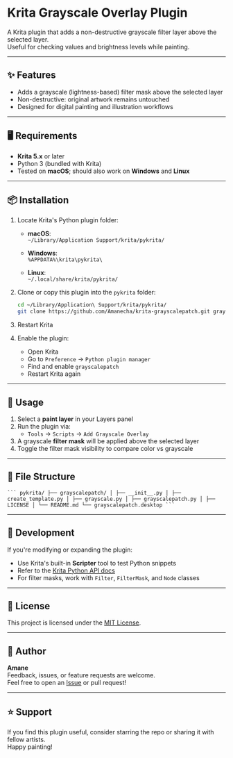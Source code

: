 # Krita Grayscale Overlay Plugin

A Krita plugin that adds a non-destructive grayscale filter layer above the selected layer.  
Useful for checking values and brightness levels while painting.

---

## ✨ Features

- Adds a grayscale (lightness-based) filter mask above the selected layer
- Non-destructive: original artwork remains untouched
- Designed for digital painting and illustration workflows

---

## 🖥️ Requirements

- **Krita 5.x** or later
- Python 3 (bundled with Krita)
- Tested on **macOS**; should also work on **Windows** and **Linux**

---

## 📦 Installation

1. Locate Krita's Python plugin folder:

    - **macOS**:  
      `~/Library/Application Support/krita/pykrita/`

    - **Windows**:  
      `%APPDATA%\krita\pykrita\`

    - **Linux**:  
      `~/.local/share/krita/pykrita/`

2. Clone or copy this plugin into the `pykrita` folder:

    ```bash
    cd ~/Library/Application\ Support/krita/pykrita/
    git clone https://github.com/Amanecha/krita-grayscalepatch.git grayscalepatch
    ```

3. Restart Krita

4. Enable the plugin:

    - Open Krita
    - Go to `Preference` → `Python plugin manager`
    - Find and enable `grayscalepatch`
    - Restart Krita again

---

## 🚀 Usage

1. Select a **paint layer** in your Layers panel
2. Run the plugin via:
    - `Tools` → `Scripts` → `Add Grayscale Overlay`
3. A grayscale **filter mask** will be applied above the selected layer
4. Toggle the filter mask visibility to compare color vs grayscale

---

## 📁 File Structure
<pre><code>``` pykrita/ ├── grayscalepatch/ │ ├── __init__.py │ ├── create_template.py │ ├── grayscale.py │ ├── grayscalepatch.py │ ├── LICENSE │ └── README.md └── grayscalepatch.desktop ```</code></pre>
---

## 🧪 Development

If you're modifying or expanding the plugin:

- Use Krita's built-in **Scripter** tool to test Python snippets
- Refer to the [Krita Python API docs](https://docs.krita.org/en/user_manual/python.html)
- For filter masks, work with `Filter`, `FilterMask`, and `Node` classes

---

## 📄 License

This project is licensed under the [MIT License](LICENSE).

---

## 🙋 Author

**Amane**  
Feedback, issues, or feature requests are welcome.  
Feel free to open an [Issue](https://github.com/Amanecha/krita-grayscalepatch/issues) or pull request!

---

## ⭐️ Support

If you find this plugin useful, consider starring the repo or sharing it with fellow artists.  
Happy painting!
